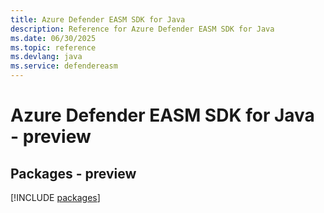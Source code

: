 ```yaml
---
title: Azure Defender EASM SDK for Java
description: Reference for Azure Defender EASM SDK for Java
ms.date: 06/30/2025
ms.topic: reference
ms.devlang: java
ms.service: defendereasm
---
```

# Azure Defender EASM SDK for Java - preview
## Packages - preview
[!INCLUDE [packages](defender-easm-index.md)]